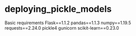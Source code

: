 # deploying_pickle_models

Basic requirements
Flask==1.1.2
pandas==1.1.3
numpy==1.19.5
requests==2.24.0
pickle4
gunicorn
scikit-learn==0.23.0
